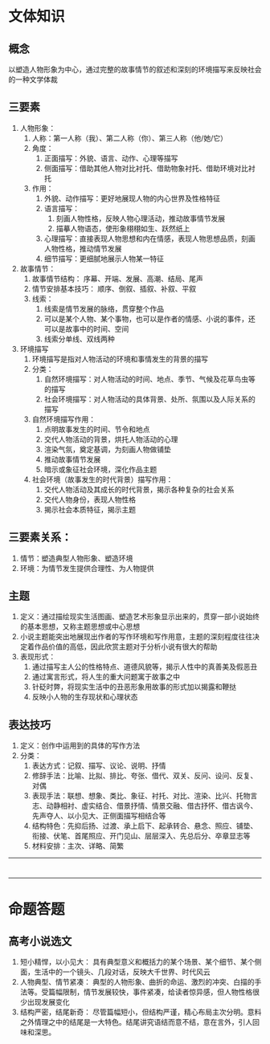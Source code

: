# 文体知识

## 概念
以塑造人物形象为中心，通过完整的故事情节的叙述和深刻的环境描写来反映社会的一种文学体裁

## 三要素
1. 人物形象：
	1. 人称：第一人称（我）、第二人称（你）、第三人称（他/她/它）
	2. 角度：
		1. 正面描写：外貌、语言、动作、心理等描写
		2. 侧面描写：借助其他人物对比衬托、借助物象衬托、借助环境对比衬托
	3. 作用：
		1. 外貌、动作描写：更好地展现人物的内心世界及性格特征
		2. 语言描写：
			1. 刻画人物性格，反映人物心理活动，推动故事情节发展
			2. 描摹人物语态，使形象栩栩如生、跃然纸上
		3. 心理描写：直接表现人物思想和内在情感，表现人物思想品质，刻画人物性格，推动情节发展
		4. 细节描写：更细腻地展示人物某一特征
2. 故事情节：
	1. 故事情节结构：
		序幕、开端、发展、高潮、结局、尾声
	2. 情节安排基本技巧：
		顺序、倒叙、插叙、补叙、平叙
	3. 线索：
		1. 线索是情节发展的脉络，贯穿整个作品
		2. 可以是某个人物、某个事物，也可以是作者的情感、小说的事件，还可以是故事中的时间、空间
		3. 线索分单线、双线两种
3. 环境描写
	1. 环境描写是指对人物活动的环境和事情发生的背景的描写
	2. 分类：
		1. 自然环境描写：对人物活动的时间、地点、季节、气候及花草鸟虫等的描写
		2. 社会环境描写：对人物活动的具体背景、处所、氛围以及人际关系的描写
	3. 自然环境描写作用：
		1. 点明故事发生的时间、节令和地点
		2. 交代人物活动的背景，烘托人物活动的心理
		3. 渲染气氛，奠定基调，为刻画人物做铺垫
		4. 推动故事情节发展
		5. 暗示或象征社会环境，深化作品主题
	4. 社会环境（故事发生的时代背景）描写作用：
		1. 交代人物活动及其成长的时代背景，揭示各种复杂的社会关系
		2. 交代人物身份，表现人物性格
		3. 揭示社会本质特征，揭示主题

## 三要素关系：
1. 情节：塑造典型人物形象、塑造环境
2. 环境：为情节发生提供合理性、为人物提供
## 主题
1. 定义：通过描绘现实生活图画、塑造艺术形象显示出来的，贯穿一部小说始终的基本思想，又称主题思想或中心思想
2. 小说主题能突出地展现出作者的写作环境和写作用意，主题的深刻程度往往决定着作品价值的高低，因此欣赏主题对于分析小说有很大的帮助
3. 表现形式：
	1. 通过描写主人公的性格特点、道德风貌等，揭示人性中的真善美及假恶丑
	2. 通过寓言形式，将人生的重大问题寓于故事之中
	3. 针砭时弊，将现实生活中的丑恶形象用故事的形式加以揭露和鞭挞
	4. 反映小人物的生存现状和心理状态

## 表达技巧
1. 定义：创作中运用到的具体的写作方法
2. 分类：
	1. 表达方式：记叙、描写、议论、说明、抒情
	2. 修辞手法：比喻、比拟、排比、夸张、借代、双关、反问、设问、反复、对偶
	3. 表现手法：联想、想象、类比、象征、衬托、对比、渲染、比兴、托物言志、动静相衬、虚实结合、借景抒情、情景交融、借古抒怀、借古讽今、先声夺人、以小见大、正侧面描写相结合等
	4. 结构特色：先抑后扬、过渡、承上启下、起承转合、悬念、照应、铺垫、衔接、伏笔、首尾照应、开门见山、层层深入、先总后分、卒章显志等
	5. 材料安排：主次、详略、简繁

---

# 

---
# 命题答题

## 高考小说选文
1. 短小精悍，以小见大：
		具有典型意义和概括力的某个场景、某个细节、某个侧面，生活中的一个镜头、几段对话，反映大千世界、时代风云
2. 人物典型、情节紧凑：
		典型的人物形象、曲折的命运、激烈的冲突、白描的手法等。受篇幅限制，情节发展较快，事件紧凑，给读者惊异感，但人物性格很少出现发展变化
3. 结构严密，结尾新奇：
		尽管篇幅短小，但结构严谨，精心布局主次分明。意料之外情理之中的结尾是一大特色。结尾讲究语结而意不结，意在言外，引人回味和深思。

